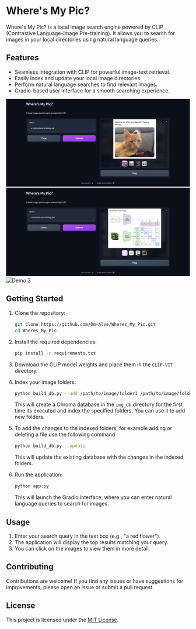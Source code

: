 
# Where's My Pic?

Where's My Pic? is a local image search engine powered by CLIP (Contrastive Language-Image Pre-training). It allows you to search for images in your local directories using natural language queries.

## Features

- Seamless integration with CLIP for powerful image-text retrieval.
- Easily index and update your local image directories.
- Perform natural language searches to find relevant images.
- Gradio-based user interface for a smooth searching experience.

![Demo 1](assets/Screenshot%202024-04-07%20130309.png)
![Demo 2](assets/Screenshot%202024-04-07%20130512.png)
![Demo 3](assets/sScreenshot%202024-04-07%20130600.png)


## Getting Started

1. Clone the repository:

   ```bash
   git clone https://github.com/Om-Alve/Wheres_My_Pic.git
   cd Wheres_My_Pic
   ```

2. Install the required dependencies:

   ```bash
   pip install -r requirements.txt
   ```

3. Download the CLIP model weights and place them in the `CLIP-VIT` directory.

4. Index your image folders:

   ```bash
   python build_db.py --add /path/to/image/folder1 /path/to/image/folder2
   ```

   This will create a Chroma database in the `img_db` directory for the first time its executed and index the specified folders. You can use it to add new folders.

5. To add the changes to the indexed folders, for example adding or deleting a file use the following command

   ```bash
   python build_db.py --update
   ```
   This will update the existing database with the changes in the indexed folders.


6. Run the application:

   ```bash
   python app.py
   ```

   This will launch the Gradio interface, where you can enter natural language queries to search for images.

## Usage

1. Enter your search query in the text box (e.g., "a red flower").
2. The application will display the top results matching your query.
3. You can click on the images to view them in more detail.

## Contributing

Contributions are welcome! If you find any issues or have suggestions for improvements, please open an issue or submit a pull request.

## License

This project is licensed under the [MIT License](LICENSE).

